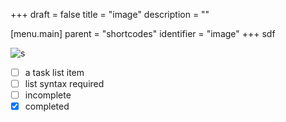 +++
draft = false
title = "image"
description = ""

[menu.main]
parent = "shortcodes"
identifier = "image"
+++
sdf



![s](https://github.com/vjeantet/vjeantet.fr/raw/master/static/images/sgthon/C.jpg?classes=border,shadow)

- [ ] a task list item
- [ ] list syntax required
- [ ] incomplete
- [x] completed